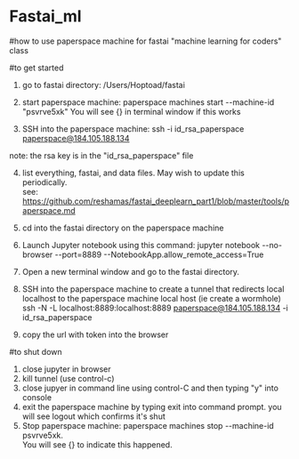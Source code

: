 # Fastai_ml
#how to use paperspace machine for fastai "machine learning for coders" class

#to get started
1. go to fastai directory: /Users/Hoptoad/fastai

2. start paperspace machine: paperspace machines start --machine-id "psvrve5xk"
You will see {} in terminal window if this works

3. SSH into the paperspace machine:
ssh -i id_rsa_paperspace paperspace@184.105.188.134

note: the rsa key is in the "id_rsa_paperspace" file

4. list everything, fastai, and data files.  May wish to update this periodically.  
see: https://github.com/reshamas/fastai_deeplearn_part1/blob/master/tools/paperspace.md

5. cd into the fastai directory on the paperspace machine

6. Launch Jupyter notebook using this command:
jupyter notebook --no-browser --port=8889 --NotebookApp.allow_remote_access=True

7. Open a new terminal window and go to the fastai directory.

8. SSH into the paperspace machine to create a tunnel that redirects
local localhost to the paperspace machine local host (ie create a wormhole)
ssh -N -L localhost:8889:localhost:8889 paperspace@184.105.188.134 -i id_rsa_paperspace

9. copy the url with token into the browser


#to shut down
1. close jupyter in browser
2. kill tunnel (use control-c)
3. close jupyer in command line using control-C and then typing "y" into console
4. exit the paperspace machine by typing exit into command prompt.  you will see logout which confirms it's shut
5. Stop paperspace machine: paperspace machines stop --machine-id psvrve5xk.  
You will see {} to indicate this happened.





